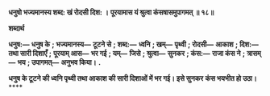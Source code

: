 **धनुषो भज्यमानस्य शब्द: खं रोदसी दिश: ।** **पूरयामास यं श्रुत्वा कंसषासमुपागमत् ॥ १८॥** 

**शब्दार्थ** 

**धनुष:—** **धनुष के** **; भज्यमानस्य—** **टूटने से** **; शब्द:—** **ध्वनि** **; खम्—** **पृथ्वी** **; रोदसी—** **आकाश** **; दिश:—** **तथा सारी दिशाएँ** **;** **पूरयाम् आस—** **भर गई** **; यम्—** **जिसे** **; श्रुत्वा—** **सुनकर** **; कंस:—** **राजा कंस ने** **; त्रासम्—** **भय** **; उपागमत्—** **अनुभव किया।** **.** 

**धनुष के टूटने की ध्वनि पृथ्वी तथा आकाश की सारी दिशाओं में भर गई। इसे सुनकर** **कंस भयभीत हो उठा।** **** 